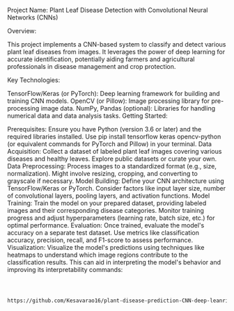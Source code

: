 Project Name: Plant Leaf Disease Detection with Convolutional Neural Networks (CNNs)

Overview:

This project implements a CNN-based system to classify and detect various plant leaf diseases from images. It leverages the power of deep learning for accurate identification, potentially aiding farmers and agricultural professionals in disease management and crop protection.

Key Technologies:

TensorFlow/Keras (or PyTorch): Deep learning framework for building and training CNN models.
OpenCV (or Pillow): Image processing library for pre-processing image data.
NumPy, Pandas (optional): Libraries for handling numerical data and data analysis tasks.
Getting Started:

Prerequisites: Ensure you have Python (version 3.6 or later) and the required libraries installed. Use pip install tensorflow keras opencv-python (or equivalent commands for PyTorch and Pillow) in your terminal.
Data Acquisition: Collect a dataset of labeled plant leaf images covering various diseases and healthy leaves. Explore public datasets or curate your own.
Data Preprocessing: Process images to a standardized format (e.g., size, normalization). Might involve resizing, cropping, and converting to grayscale if necessary.
Model Building: Define your CNN architecture using TensorFlow/Keras or PyTorch. Consider factors like input layer size, number of convolutional layers, pooling layers, and activation functions.
Model Training: Train the model on your prepared dataset, providing labeled images and their corresponding disease categories. Monitor training progress and adjust hyperparameters (learning rate, batch size, etc.) for optimal performance.
Evaluation: Once trained, evaluate the model's accuracy on a separate test dataset. Use metrics like classification accuracy, precision, recall, and F1-score to assess performance.
Visualization: Visualize the model's predictions using techniques like heatmaps to understand which image regions contribute to the classification results. This can aid in interpreting the model's behavior and improving its interpretability
commands:

```bash



https://github.com/Kesavarao16/plant-disease-prediction-CNN-deep-leanring/assets/170406819/d990ea63-c72a-407a-911e-e32498b9915c

